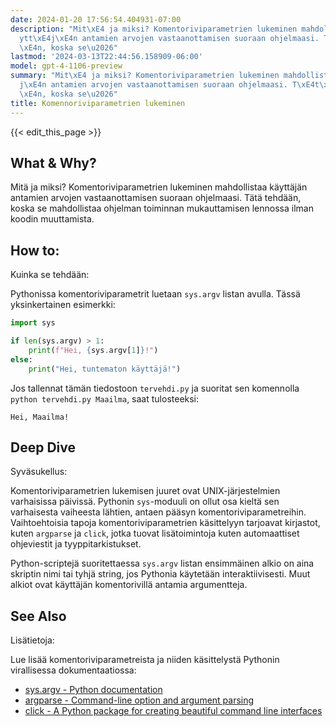 ```yaml
---
date: 2024-01-20 17:56:54.404931-07:00
description: "Mit\xE4 ja miksi? Komentoriviparametrien lukeminen mahdollistaa k\xE4\
  ytt\xE4j\xE4n antamien arvojen vastaanottamisen suoraan ohjelmaasi. T\xE4t\xE4 tehd\xE4\
  \xE4n, koska se\u2026"
lastmod: '2024-03-13T22:44:56.158909-06:00'
model: gpt-4-1106-preview
summary: "Mit\xE4 ja miksi? Komentoriviparametrien lukeminen mahdollistaa k\xE4ytt\xE4\
  j\xE4n antamien arvojen vastaanottamisen suoraan ohjelmaasi. T\xE4t\xE4 tehd\xE4\
  \xE4n, koska se\u2026"
title: Komennoriviparametrien lukeminen
---
```


{{< edit_this_page >}}

## What & Why?
Mitä ja miksi? Komentoriviparametrien lukeminen mahdollistaa käyttäjän antamien arvojen vastaanottamisen suoraan ohjelmaasi. Tätä tehdään, koska se mahdollistaa ohjelman toiminnan mukauttamisen lennossa ilman koodin muuttamista.

## How to:
Kuinka se tehdään:

Pythonissa komentoriviparametrit luetaan `sys.argv` listan avulla. Tässä yksinkertainen esimerkki:

```Python
import sys

if len(sys.argv) > 1:
    print(f"Hei, {sys.argv[1]}!")
else:
    print("Hei, tuntematon käyttäjä!")
```

Jos tallennat tämän tiedostoon `tervehdi.py` ja suoritat sen komennolla `python tervehdi.py Maailma`, saat tulosteeksi:

```
Hei, Maailma!
```

## Deep Dive
Syväsukellus:

Komentoriviparametrien lukemisen juuret ovat UNIX-järjestelmien varhaisissa päivissä. Pythonin `sys`-moduuli on ollut osa kieltä sen varhaisesta vaiheesta lähtien, antaen pääsyn komentoriviparametreihin. Vaihtoehtoisia tapoja komentoriviparametrien käsittelyyn tarjoavat kirjastot, kuten `argparse` ja `click`, jotka tuovat lisätoimintoja kuten automaattiset ohjeviestit ja tyyppitarkistukset.

Python-scriptejä suoritettaessa `sys.argv` listan ensimmäinen alkio on aina skriptin nimi tai tyhjä string, jos Pythonia käytetään interaktiivisesti. Muut alkiot ovat käyttäjän komentorivillä antamia argumentteja.

## See Also
Lisätietoja:

Lue lisää komentoriviparametreista ja niiden käsittelystä Pythonin virallisessa dokumentaatiossa:
- [sys.argv - Python documentation](https://docs.python.org/3/library/sys.html#sys.argv)
- [argparse - Command-line option and argument parsing](https://docs.python.org/3/library/argparse.html)
- [click - A Python package for creating beautiful command line interfaces](https://click.palletsprojects.com/en/7.x/)
